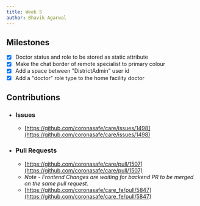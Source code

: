 ```yaml
---
title: Week 5
author: Bhavik Agarwal
---
```


## Milestones
- [x] Doctor status and role to be stored as static attribute
- [x] Make the chat border of remote specialist to primary colour
- [x] Add a space between "DistrictAdmin" user id
- [x] Add a "doctor" role type to the home facility doctor

## Contributions

- ### Issues
    - [https://github.com/coronasafe/care/issues/1498](https://github.com/coronasafe/care/issues/1498)

- ### Pull Requests
    - [https://github.com/coronasafe/care/pull/1507](https://github.com/coronasafe/care/pull/1507)
    - *Note - Frontend Changes are waiting for backend PR to be merged on the same pull request.*
    - [https://github.com/coronasafe/care_fe/pull/5847](https://github.com/coronasafe/care_fe/pull/5847)
